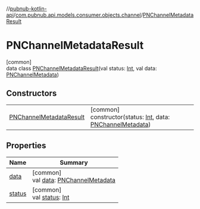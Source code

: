 //[pubnub-kotlin-api](../../../index.md)/[com.pubnub.api.models.consumer.objects.channel](../index.md)/[PNChannelMetadataResult](index.md)

# PNChannelMetadataResult

[common]\
data class [PNChannelMetadataResult](index.md)(val status: [Int](https://kotlinlang.org/api/core/kotlin-stdlib/kotlin/-int/index.html), val data: [PNChannelMetadata](../-p-n-channel-metadata/index.md))

## Constructors

| | |
|---|---|
| [PNChannelMetadataResult](-p-n-channel-metadata-result.md) | [common]<br>constructor(status: [Int](https://kotlinlang.org/api/core/kotlin-stdlib/kotlin/-int/index.html), data: [PNChannelMetadata](../-p-n-channel-metadata/index.md)) |

## Properties

| Name | Summary |
|---|---|
| [data](data.md) | [common]<br>val [data](data.md): [PNChannelMetadata](../-p-n-channel-metadata/index.md) |
| [status](status.md) | [common]<br>val [status](status.md): [Int](https://kotlinlang.org/api/core/kotlin-stdlib/kotlin/-int/index.html) |
